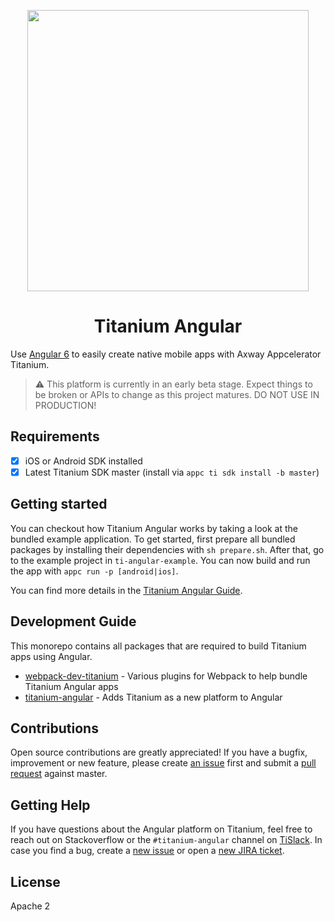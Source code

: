 <p align="center"><img width="450" src="./assets/titanium-angular.png" /></p>

<h1 align="center">Titanium Angular</h1>

Use [Angular 6](https://angular.io/) to easily create native mobile apps with Axway Appcelerator Titanium.

> ⚠️ This platform is currently in an early beta stage. Expect things to be broken or APIs to change as this project matures. DO NOT USE IN PRODUCTION!

## Requirements

- [x] iOS or Android SDK installed
- [x] Latest Titanium SDK master (install via `appc ti sdk install -b master`)

## Getting started

You can checkout how Titanium Angular works by taking a look at the bundled example application. To get started, first prepare all bundled packages by installing their dependencies with `sh prepare.sh`. After that, go to the example project in `ti-angular-example`. You can now build and run the app with `appc run -p [android|ios]`.

You can find more details in the [Titanium Angular Guide](https://docs.appcelerator.com/platform/latest/#!/guide/Titanium_and_Angular).

## Development Guide

This monorepo contains all packages that are required to build Titanium apps using Angular.

- [webpack-dev-titanium](packages/webpack-dev-titanium) - Various plugins for Webpack to help bundle Titanium Angular apps
- [titanium-angular](packages/titanium-angular) - Adds Titanium as a new platform to Angular

## Contributions

Open source contributions are greatly appreciated! If you have a bugfix, improvement or new feature, please create
[an issue](https://github.com/appcelerator/titanium-angular/issues/new) first and submit a [pull request](https://github.com/appcelerator/titanium-angular/pulls/new) against master.

## Getting Help

If you have questions about the Angular platform on Titanium, feel free to reach out on Stackoverflow or the
`#titanium-angular` channel on [TiSlack](http://tislack.org). In case you find a bug, create a [new issue](/issues/new)
or open a [new JIRA ticket](https://jira.appcelerator.org).

## License

Apache 2
